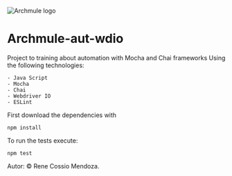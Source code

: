 ![Archmule logo](https://d3pptwzndloar0.cloudfront.net/wp-content/uploads/thumbs_dir/archmule-logo-1vd8nx0upu068iirlqv7ahyrm0wbutqwcbpbw569w0d8.png)
# Archmule-aut-wdio

Project to training about automation with Mocha and Chai frameworks
Using the following technologies:
```
- Java Script
- Mocha
- Chai
- Webdriver IO
- ESLint
```
First download the dependencies with
```
npm install
```
To run the tests execute:
```
npm test
```
Autor:
© Rene Cossio Mendoza.
